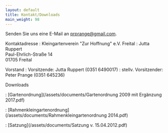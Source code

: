 ```yaml
---
layout: default
title: Kontakt/Downloads
main_weight: 98
---
```


Senden Sie uns eine E-Mail an [prprange@gmail.com](mailto:prprange@gmail.com).

Kontaktadresse
: Kleingartenverein "Zur Hoffnung" e.V. Freital
: Jutta Ruppert  
  Paul-Ehrlich-Straße 14  
  01705 Freital

Vorstand
: Vorsitzende: Jutta Ruppert (0351 6490017)
: stellv. Vorsitzender: Peter Prange (0351 645236)

Downloads

: [Gartenordnung](/assets/documents/Gartenordnung 2009 mit Ergänzung 2017.pdf)

: [Rahmenkleingartenordnung](/assets/documents/Rahmenkleingartenordnung 2014.pdf)

: [Satzung](/assets/documents/Satzung v. 15.04.2012.pdf)
